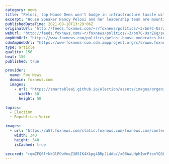 ```yaml
---
category: news
title: "Pelosi, top House Dems won't budge in infrastructure tussle with moderates, tout Biden support for her 'rule'"
excerpt: "House Speaker Nancy Pelosi and her leadership team are mounting a pressure campaign on centrist Democrats to get them to support their party's budget resolution without a vote on the bipartisan infrastructure bill."
publishedDateTime: 2021-08-18T13:29:06Z
originalUrl: "http://feeds.foxnews.com/~r/foxnews/politics/~3/bn7C-UsrZ6g/pelosi-house-moderates-biden-infrastructure-budget-resolution-rule-democrats"
webUrl: "http://feeds.foxnews.com/~r/foxnews/politics/~3/bn7C-UsrZ6g/pelosi-house-moderates-biden-infrastructure-budget-resolution-rule-democrats"
ampWebUrl: "https://www.foxnews.com/politics/pelosi-house-moderates-biden-infrastructure-budget-resolution-rule-democrats.amp"
cdnAmpWebUrl: "https://www-foxnews-com.cdn.ampproject.org/c/s/www.foxnews.com/politics/pelosi-house-moderates-biden-infrastructure-budget-resolution-rule-democrats.amp"
type: article
quality: 156
heat: 156
published: true

provider:
  name: Fox News
  domain: foxnews.com
  images:
    - url: "https://smartableai.github.io/election/assets/images/organizations/foxnews.com-50x50.jpg"
      width: 50
      height: 50

topics:
  - Election
  - Republican Voice

images:
  - url: "https://a57.foxnews.com/static.foxnews.com/foxnews.com/content/uploads/2020/01/340/340/Screen-Shot-2020-01-15-at-11.36.03-AM.png?ve=1&tl=1"
    width: 340
    height: 340
    isCached: true

secured: "rqmZFQ6l+kkGlFCwVnqZ385IK4Xkpg4BRpJL4db//x08AaLHphIwrPtexYQ3U26dKcj0jxvLS3eaB5UIeQyKpLFC6B/1P/gJ96zBRMzF46+MywW1QuOcjcPMS90CPQGyMCwetXAdJknZj71479c6g5OM0OhODX8M+8cc9UHe4MYIXyqb1RkfqCR+FF0JlBmLoLcHa5CbFbeH2uPgg6agviPY2+/hmE2RACiGujln3KlirqlmQsgf4+0F9iZ6iiFk27ovfktiT7xOyGjib7XvwmhrBcGNE+pAQwUIWwfEMlof6Jd6qLOZtCqWdJVtcL4PefHtskTLO5TVambWmrWvGGK3OUOn1RO9BC0n5NQLyLc=;T5/39wUXd7vrJl8tbRXPEg=="
---
```


